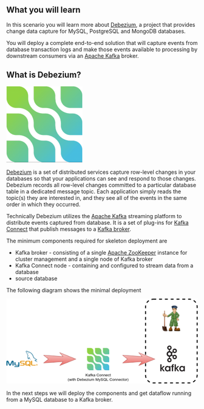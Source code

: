 ## What you will learn ##

In this scenario you will learn more about [Debezium](http://debezium.io/), a project that provides change data capture for MySQL, PostgreSQL and MongoDB databases.

You will deploy a complete end-to-end solution that will capture events from database transaction logs and make those events available to processing by downstream consumers via an [Apache Kafka](https://kafka.apache.org/) broker.

## What is Debezium? 

![Logo](../../assets/middleware/debezium-getting-started/debezium-logo.png)

[Debezium](http://debezium.io/) is a set of distributed services capture row-level changes in your databases so that your applications can see and respond to those changes.
Debezium records all row-level changes committed to a particular database table in a dedicated message topic.
Each application simply reads the topic(s) they are interested in, and they see all of the events in the same order in which they occurred.

Technically Debezium utilizes the [Apache Kafka](https://kafka.apache.org/) streaming platform to distribute events captured from database.
It is a set of plug-ins for [Kafka Connect](https://kafka.apache.org/documentation/#connect) that publish messages to a [Kafka broker](https://kafka.apache.org/documentation/#uses_messaging).

The minimum components required for skeleton deployment are
* Kafka broker - consisting of a single [Apache ZooKeeper](https://zookeeper.apache.org/) instance for cluster management and a single node of Kafka broker
* Kafka Connect node - containing and configured to stream data from a database
* source database

The following diagram shows the minimal deployment

![Minimal deployment](../../assets/middleware/debezium-getting-started/minimal-deployment.png)

In the next steps we will deploy the components and get dataflow running from a MySQL database to a Kafka broker.

